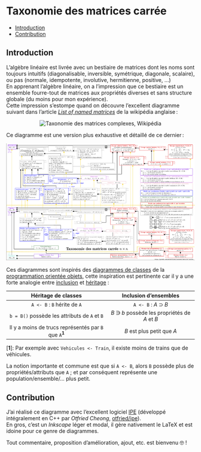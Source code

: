 <!--
2022-04-11.12:46:15, Création :
    ~/prj/20200626.taxonomie-matrices-carrees/README.md
-->

# Taxonomie des matrices carrée

- [Introduction](#introduction)
- [Contribution](#contribution)

## Introduction

L’algèbre linéaire est livrée avec un bestiaire de matrices dont les noms sont toujours intuitifs (diagonalisable, inversible, symétrique, diagonale, scalaire), ou pas (normale, idempotente, involutive, hermitienne, positive, …)  
En apprenant l’algèbre linéaire, on a l’impression que ce bestiaire est un ensemble fourre-tout de matrices aux propriétés diverses et sans structure globale (du moins pour mon expérience).  
Cette impression s’estompe quand on découvre l’excellent diagramme suivant dans l’article [*List of named matrices*](https://en.wikipedia.org/wiki/List_of_named_matrices) de la wikipédia anglaise :

<p align="center">
  <img
    src="https://upload.wikimedia.org/wikipedia/commons/thumb/d/d1/Taxonomy_of_Complex_Matrices.svg/800px-Taxonomy_of_Complex_Matrices.svg.png"
    alt="Taxonomie des matrices complexes, Wikipédia"
  />
</p>

Ce diagramme est une version plus exhaustive et détaillé de ce dernier :

<!--
Exportation PDF vers PNG :
- dimensions du PDF : 48.02 × 29.71 cm
- largeur voulue de l’image PNG : 800 px
- résolution (dpi) : 800 px / (48.02 cm / 2.54 in/cm) = 42 px/in
-->

<p align="center">
  <img
    src="https://github.com/LaurentValade/taxonomie-matrices-carrees/blob/main/README/taxonomie-matrices-carrees.ipe.pdf.42dpi.png"
    alt="Taxonomie des matrices complexes"
  />
</p>

Ces diagrammes sont inspirés des [diagrammes de classes](https://fr.wikipedia.org/wiki/Diagramme_de_classes) de la [programmation orientée objets](https://fr.wikipedia.org/wiki/Programmation_orient%C3%A9e_objet), cette inspiration est pertinente car il y a une forte analogie entre [inclusion](https://fr.wikipedia.org/wiki/Inclusion_%28math%C3%A9matiques%29) et [héritage](https://fr.wikipedia.org/wiki/H%C3%A9ritage_%28informatique%29) :

|                        Héritage de classes                        |              Inclusion d’ensembles             |
|:-----------------------------------------------------------------:|:----------------------------------------------:|
|                    `A <- B` : `B` hérite de `A`                   |              `A <- B` : *A* ⊃ *B*              |
|           `b = B()` possède les attributs de `A` et `B`           | *B* ∋ *b* possède les propriétés de *A* et *B* |
| Il y a moins de trucs représentés par `B` que `A`<sup>**1**</sup> |           *B* est plus petit que *A*           |

[**1**]: Par exemple avec `Vehicules <- Train`, il existe moins de trains que de véhicules.

La notion importante et commune est que si `A <- B`, alors `B` possède plus de propriétés/attributs que `A` ; et par conséquent représente une population/ensemble/… plus petit.


## Contribution

J’ai réalisé ce diagramme avec l’excellent logiciel [IPE](https://ipe.otfried.org/) (développé intégralement en C++ par *Otfried Cheong*, [otfried/ipe](https://github.com/otfried/ipe)).  
En gros, c’est un *Inkscape* léger et modal, il gère nativement le LaTeX et est idoine pour ce genre de diagrammes.

Tout commentaire, proposition d’amélioration, ajout, etc. est bienvenu 🤓 !
